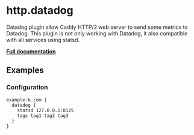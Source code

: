 # http.datadog

Datadog plugin allow Caddy HTTP/2 web server to send some metrics to Datadog. This plugin is not only working with
Datadog, it also compatible with all services using statsd.

**[Full documentation](https://github.com/payintech/caddy-datadog/blob/master/README.md)**

## Examples

### Configuration

``` caddyfile
example-b.com {
  datadog {
    statsd 127.0.0.1:8125
    tags tag1 tag2 tag3
  }
}
```
